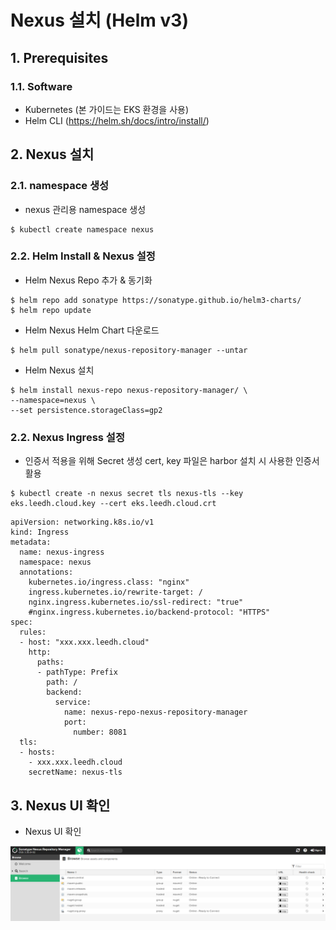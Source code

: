 # Nexus 설치 (Helm v3)

## 1. Prerequisites

### 1.1. Software

- Kubernetes (본 가이드는 EKS 환경을 사용)
- Helm CLI (https://helm.sh/docs/intro/install/)


## 2. Nexus 설치

### 2.1. namespace 생성

-   nexus 관리용 namespace 생성

```
$ kubectl create namespace nexus
```

### 2.2. Helm Install & Nexus 설정

-   Helm Nexus Repo 추가 & 동기화

```
$ helm repo add sonatype https://sonatype.github.io/helm3-charts/
$ helm repo update
```

-   Helm Nexus Helm Chart 다운로드

```
$ helm pull sonatype/nexus-repository-manager --untar
```

- Helm Nexus 설치

```
$ helm install nexus-repo nexus-repository-manager/ \
--namespace=nexus \
--set persistence.storageClass=gp2
```

### 2.2. Nexus Ingress 설정

-   인증서 적용을 위해 Secret 생성 cert, key 파일은 harbor 설치 시 사용한 인증서 활용

```
$ kubectl create -n nexus secret tls nexus-tls --key eks.leedh.cloud.key --cert eks.leedh.cloud.crt
```

```
apiVersion: networking.k8s.io/v1
kind: Ingress
metadata:
  name: nexus-ingress
  namespace: nexus
  annotations:
    kubernetes.io/ingress.class: "nginx"
    ingress.kubernetes.io/rewrite-target: /
    nginx.ingress.kubernetes.io/ssl-redirect: "true"
    #nginx.ingress.kubernetes.io/backend-protocol: "HTTPS"
spec:
  rules:
  - host: "xxx.xxx.leedh.cloud"
    http:
      paths:
      - pathType: Prefix
        path: /
        backend:
          service:
            name: nexus-repo-nexus-repository-manager
            port:
              number: 8081
  tls:
  - hosts:
    - xxx.xxx.leedh.cloud
    secretName: nexus-tls
```

## 3. Nexus UI 확인

- Nexus UI 확인

![nexus-1][nexus-1]

[nexus-1]:./images/nexus-1.PNG

